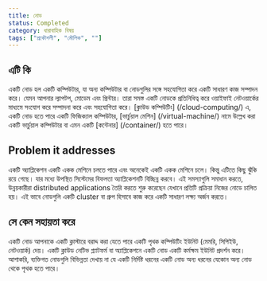 ```yaml
---
title: নোড
status: Completed
category: ধারাবাহিক বিষয়
tags: ["প্রকৌশলী", "মৌলিক", ""]
---
```


## এটি কি

একটি নোড হল একটি কম্পিউটার, যা অন্য কম্পিউটার বা নোডগুলির সঙ্গে সহযোগিতা করে একটি সাধারণ কাজ সম্পাদন করে। যেমন আপনার ল্যাপটপ, মোডেম এবং প্রিন্টার। তারা সমস্ত একটি নোডকে প্রতিনিধিত্ব করে ওয়াইফাই নেটওয়ার্কের মাধ্যমে সংযোগ করে সম্পাদনা করে এবং সহযোগিতা করে। [ক্লাউড কম্পিউটিং] (/cloud-computing/) এ, একটি নোড হতে পারে একটি ফিজিক্যাল কম্পিউটার, [ভার্চুয়াল মেশিন] (/virtual-machine/) নামে উল্লেখ করা একটি ভার্চুয়াল কম্পিউটার বা এমন একটি [কন্টেনার] (/container/) হতে পারে।

## Problem it addresses

একটি অ্যাপ্লিকেশন একটি একক মেশিনে চলতে পারে এবং অনেকেই একটি একক মেশিনে চলে। কিন্তু এটিতে কিছু ঝুঁকি রয়ে গেছে। যার মধ্যে উপস্থিত সিস্টেমের বিফলতা অ্যাপ্লিকেশনটি বিচ্ছিন্ন করবে।
এই সমস্যাগুলি সমাধান করতে, উন্নয়কারীরা distributed applications তৈরি করতে শুরু করেছেন যেখানে প্রতিটি প্রক্রিয়া নিজের নোডে চালিত হয়। এই ভাবে নোডগুলি একটি cluster বা গ্রুপ হিসাবে কাজ করে একটি সাধারণ লক্ষ্য অর্জন করতে।

## সে কেন সহায়তা করে

একটি নোড আপনাকে একটি ক্লাস্টারে বরাদ্দ করা যেতে পারে একটি পৃথক কম্পিউটিং ইউনিট (মেমরি, সিপিইউ, নেটওয়ার্ক) দেয়।
একটি ক্লাউড নেটিভ প্ল্যাটফর্ম বা অ্যাপ্লিকেশনে একটি নোড একটি কর্মক্ষম ইউনিট প্রদর্শন করে।
আশাকরি, ব্যক্তিগত নোডগুলি বিভিন্নতা দেখায় না যে একটি নির্দিষ্ট ধরনের একটি নোড অন্য ধরনের যেকোন অন্য নোড থেকে পৃথক হতে পারে।

